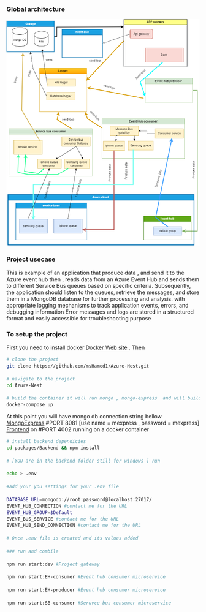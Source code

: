### Global architecture
![img](architect.png)


### Project usecase  

 This is example of an application that produce data , and send it to the Azure event hub then , reads data from an Azure Event Hub and sends them to different Service Bus queues based on specific criteria. Subsequently, the application should listen to the queues, retrieve the messages, and store them in a MongoDB database for further processing and analysis. with appropriate logging mechanisms to track application events, errors, and debugging information
 Error messages and logs are  stored in a structured format and easily accessible for troubleshooting purpose

### To setup the project
First you need to install docker  [Docker Web site ]( https://www.docker.com/products/docker-desktop).
Then 
```sh
# clone the project 
git clone https://github.com/msHamed1/Azure-Nest.git

# navigate to the project 
cd Azure-Nest

# build the container it will run mongo , mongo-express  and will build the frontend for you  
docker-compose up


```

At this point you will have mongo db connection string bellow   
[MongoExpress]( http://localhost:8081/) #PORT 8081 [use name = mexpress , password = mexpress]
[Frontend]( http://localhost:4002/) on #PORT 4002  running on a docker container

```sh
# install backend dependicies 
cd packages/Backend && npm install 

# [YOU are in the backend folder still for windows ] run

echo > .env 

#add your you settings for your .env file 

DATABASE_URL=mongodb://root:password@localhost:27017/
EVENT_HUB_CONNECTION #contact me for the URL
EVENT_HUB_GROUP=$Default
EVENT_BUS_SERVICE #contact me for the URL
EVENT_HUB_SEND_CONNECTION #contact me for the URL

# Once .env file is created and its values added 

### run and combile 

npm run start:dev #Project gateway

npm run start:EH-consumer #Event hub consumer microservice

npm run start:EH-producer #Event hub consumer microservice

npm run start:SB-consumer #Seruvce bus consumer microservice

```

